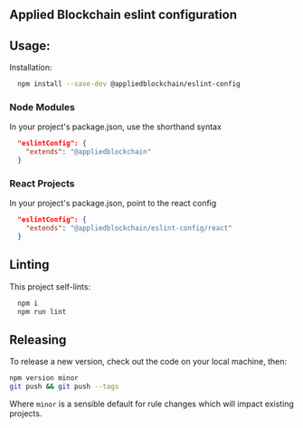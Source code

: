 ## Applied Blockchain eslint configuration

## Usage:

Installation:

```bash
  npm install --save-dev @appliedblockchain/eslint-config
```

### Node Modules

In your project's package.json, use the shorthand syntax

```json
  "eslintConfig": {
    "extends": "@appliedblockchain"
  }
```

### React Projects

In your project's package.json, point to the react config

```json
  "eslintConfig": {
    "extends": "@appliedblockchain/eslint-config/react"
  }
```

## Linting

This project self-lints:

```bash
  npm i
  npm run lint
```

## Releasing

To release a new version, check out the code on your local machine, then:

```bash
npm version minor
git push && git push --tags
```

Where `minor` is a sensible default for rule changes which will impact existing projects.
